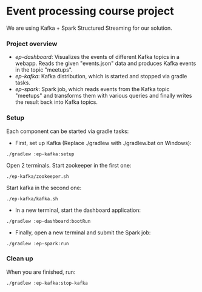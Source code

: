 # Event processing course project

We are using Kafka + Spark Structured Streaming for our solution.


### Project overview ###

- _ep-dashboard_: Visualizes the events of different Kafka topics in a webapp. Reads the given "events.json" data and 
produces Kafka events in the topic "meetups". 
- _ep-kafka_: Kafka distribution, which is started and stopped via gradle tasks.
- _ep-spark_: Spark job, which reads events from the Kafka topic "meetups" and transforms them with various queries 
and finally writes the result back into Kafka topics.

### Setup ###

Each component can be started via gradle tasks:

* First, set up Kafka (Replace ./gradlew with ./gradlew.bat on Windows):

```shell script
./gradlew :ep-kafka:setup
```

Open 2 terminals. Start zookeeper in the first one:
```shell script
./ep-kafka/zookeeper.sh
```

Start kafka in the second one:
```shell script
./ep-kafka/kafka.sh
```

* In a new terminal, start the dashboard application:

```shell script
./gradlew :ep-dashboard:bootRun
```

* Finally, open a new terminal and submit the Spark job:

```shell script
./gradlew :ep-spark:run
```

### Clean up ###

When you are finished, run:

```shell script
./gradlew :ep-kafka:stop-kafka
```